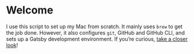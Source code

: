 # Welcome

I use this script to set up my Mac from scratch. It mainly uses `brew` to get the job done. However, it also configures `git`, GitHub and GitHub CLI, and sets up a Gatsby development environment. If you’re curious, [take a closer look](./set-up-mac.sh)!
